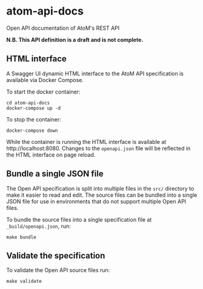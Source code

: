 # atom-api-docs
Open API documentation of AtoM's REST API

**N.B. This API definition is a draft and is not complete.**

## HTML interface

A Swagger UI dynamic HTML interface to the AtoM API specification is available
via Docker Compose.

To start the docker container:
```
cd atom-api-docs
docker-compose up -d
```

To stop the container:
```
docker-compose down
```

While the container is running the HTML interface is available at
http://localhost:8080. Changes to the `openapi.json` file will be reflected in
the HTML interface on page reload.

## Bundle a single JSON file

The Open API specification is split into multiple files in the `src/` directory
to make it easier to read and edit.  The source files can be bundled into a
single JSON file for use in environments that do not support multiple Open API
files.

To bundle the source files into a single specification file at
`_build/openapi.json`, run:

```
make bundle
```

## Validate the specification

To validate the Open API source files run:

```
make validate
```
